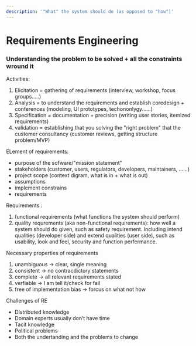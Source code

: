 ```yaml
---
description: '"What" the system should do (as opposed to "how")'
---
```


# Requirements Engineering

### Understanding the problem to be solved + all the constraints wround it

Activities:

1. Elicitation = gathering of requirements \(interview, workshop, focus groups.....\)
2. Analysis = to understand the requirements and establish coredesign + conferences \(modeling, UI prototypes, techononlygy......\)
3. Specification = documentation + precision \(writing user stories, itemized requirements\)
4. validation = establishing that you solving the "right problem" that the customer consultancy \(customer reviews, getting structure problem/MVP\)

ELement of requirements:

* purpose of the sofware/"mission statement"
* stakeholders \(customer, users, regulators, developers, maintainers, ......\)
* project scope \(context digram, what is in + what is out\)
* assumptions
* implement constrains
* requirements

Requirements :

1. functional requirements \(what functions the system should perform\)
2. quality requrements \(aka non-functional requirements\): how well a system should do given, such as safety requirement. Including intend qualities \(developer side\) and extend qualities \(user side\), such as usability, look and feel, security and function perfermance.

Necessary properties of requirements

1. unambiguous -&gt; clear, single meaning
2. consistent -&gt; no contracdictory statements
3. complete -&gt; all relevant requirements stated
4. verfiable -&gt; I am tell it/check for fail
5. free of implementation bias -&gt; forcus on what not how

Challenges of RE

* Distributed knowledge
* Domain experts usually don’t have time
* Tacit knowledge
* Political problems
* Both the undertanding and the problems to change











 









